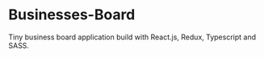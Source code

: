 # Businesses-Board
 Tiny business board application build with React.js, Redux, Typescript and SASS.
